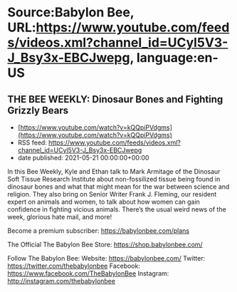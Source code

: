# Source:Babylon Bee, URL:https://www.youtube.com/feeds/videos.xml?channel_id=UCyl5V3-J_Bsy3x-EBCJwepg, language:en-US

## THE BEE WEEKLY: Dinosaur Bones and Fighting Grizzly Bears
 - [https://www.youtube.com/watch?v=kQQpiPVdgms](https://www.youtube.com/watch?v=kQQpiPVdgms)
 - RSS feed: https://www.youtube.com/feeds/videos.xml?channel_id=UCyl5V3-J_Bsy3x-EBCJwepg
 - date published: 2021-05-21 00:00:00+00:00

In this Bee Weekly, Kyle and Ethan talk to Mark Armitage of the Dinosaur Soft Tissue Research Institute about non-fossilized tissue being found in dinosaur bones and what that might mean for the war between science and religion. They also bring on Senior Writer Frank J. Fleming, our resident expert on animals and women, to talk about how women can gain confidence in fighting vicious animals. There’s the usual weird news of the week, glorious hate mail, and more!

Become a premium subscriber:  https://babylonbee.com/plans

The Official The Babylon Bee Store:  https://shop.babylonbee.com/

Follow The Babylon Bee:
Website: https://babylonbee.com/
Twitter: https://twitter.com/thebabylonbee
Facebook: https://www.facebook.com/TheBabylonBee
Instagram: http://instagram.com/thebabylonbee

